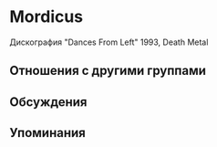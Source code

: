 # Mordicus

Дискография
"Dances From Left" 1993, Death Metal

## Отношения с другими группами


## Обсуждения


## Упоминания

